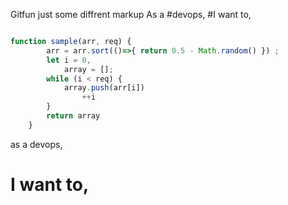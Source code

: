  Gitfun
 just some diffrent markup
 As a
 #devops, 
#I want to,
```Javascript

function sample(arr, req) {
        arr = arr.sort(()=>{ return 0.5 - Math.random() }) ;
        let i = 0,
            array = [];
        while (i < req) {
            array.push(arr[i])
                ++i
        }
        return array
    }
```
 as a devops,
# I want to, 
```java

```
